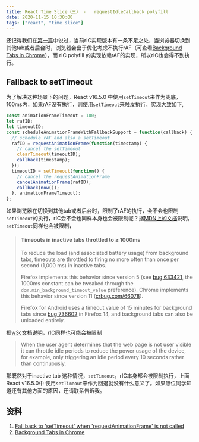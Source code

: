 ```yaml
---
title: React Time Slice（三） -   requestIdleCallback polyfill
date: 2020-11-15 10:30:00
tags: ["react", "time slice"]
---
```


还记得我们在[第一篇](/post/2020/react_time-slice_1/#toc-2-4)中说过，当前rIC实现版本有一条不足之处，当浏览器切换到其他tab或者后台时，浏览器会出于优化考虑不执行rAF（可查看[Background Tabs in Chrome](https://developers.google.com/web/updates/2017/03/background_tabs#requestanimationframe)），而 rIC polyfill 的实现依赖rAF的实现，所以rIC也会得不到执行。

## Fallback to setTimeout

为了解决这种场景下的问题，React v16.5.0 中使用`setTimeout`来作为兜底，100ms内，如果rAF没有执行，则使用`setTimeout`来触发执行，实现大致如下,

```js
const animationFrameTimeout = 100;
let rafID;
let timeoutID;
const scheduleAnimationFrameWithFallbackSupport = function(callback) {
  // schedule rAF and also a setTimeout
  rafID = requestAnimationFrame(function(timestamp) {
    // cancel the setTimeout
    clearTimeout(timeoutID);
    callback(timestamp);
  });
  timeoutID = setTimeout(function() {
    // cancel the requestAnimationFrame
    cancelAnimationFrame(rafID);
    callback(now());
  }, animationFrameTimeout);
};
```

如果浏览器在切换到其他tab或者后台时，限制了rAF的执行，会不会也限制`setTimeout`的执行，rIC会不会也同样本身也会被限制呢？据[MDN上的文档](https://developer.mozilla.org/en-US/docs/Web/API/WindowOrWorkerGlobalScope/setTimeout)说明，`setTimeout`同样也会被限制，

> #### Timeouts in inactive tabs throttled to ≥ 1000ms
>
>To reduce the load (and associated battery usage) from background tabs, timeouts are throttled to firing no more often than once per second (1,000 ms) in inactive tabs.
>
>Firefox implements this behavior since version 5 (see [bug 633421](https://bugzilla.mozilla.org/show_bug.cgi?id=633421), the 1000ms constant can be tweaked through the `dom.min_background_timeout_value` preference). Chrome implements this behavior since version 11 ([crbug.com/66078](http://crbug.com/66078)).
>
>Firefox for Android uses a timeout value of 15 minutes for background tabs since [bug 736602](https://bugzilla.mozilla.org/show_bug.cgi?id=736602) in Firefox 14, and background tabs can also be unloaded entirely.

据[w3c文档说明](https://w3c.github.io/requestidlecallback/)，rIC同样也可能会被限制

>When the user agent determines that the web page is not user visible it can throttle idle periods to reduce the power usage of the device, for example, only triggering an idle period every 10 seconds rather than continuously.

那既然对于inactive tab 这种情况，`setTimeout`，rIC本身都会被限制执行，上面React v16.5.0中 使用`setTimeout`来作为回退就没有什么意义了。如果哪位同学知道还有其他方面的原因，还请联系告诉我。

## 资料

1. [Fall back to 'setTimeout' when 'requestAnimationFrame' is not called](https://github.com/facebook/react/pull/13091)
2. [Background Tabs in Chrome](https://developers.google.com/web/updates/2017/03/background_tabs#requestanimationframe)